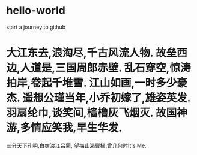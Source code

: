 # hello-world
start a journey to github

大江东去,浪淘尽,千古风流人物.
故垒西边,人道是,三国周郎赤壁.
乱石穿空,惊涛拍岸,卷起千堆雪.
江山如画,一时多少豪杰.
遥想公瑾当年,小乔初嫁了,雄姿英发.
羽扇纶巾,谈笑间,樯橹灰飞烟灭.
故国神游,多情应笑我,早生华发.
=======
三分天下孔明,白衣渡江吕蒙,
望梅止渴曹操,曾几何时It's Me.

